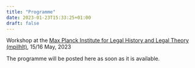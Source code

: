 ```yaml
---
title: "Programme"
date: 2023-01-23T15:33:25+01:00
draft: false
---
```


Workshop at the [Max Planck Institute for Legal History and Legal Theory (mpilhlt)](https://www.lhlt.mpg.de/en/), 15/16 May, 2023

The programme will be posted here as soon as it is available.
